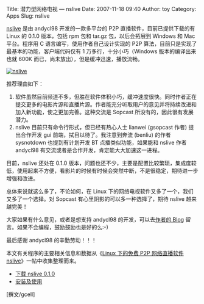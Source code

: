 Title: 潜力型网络电视 — nslive
Date: 2007-11-18 09:40
Author: toy
Category: Apps
Slug: nslive

[nslive](http://www.newseetv.com/) 是由 andycl98 开发的一款多平台的 P2P
直播软件，目前已提供下载的有 Linux 的 0.1.0 版本，包括 rpm 包和 tar.gz
包，以后会拓展到 Windows 和 Mac 平台。程序用 C
语言编写，使用作者自己设计实现的 P2P
算法，目前只是实现了最基本的功能，客户端代码仅有 1
万多行，十分小巧（Windows 版本的编译出来也就 600K
而已，尚未放出），但是缓冲迅速，播放流畅。

[![nslive](http://i.linuxtoy.org/i/2007/11/nslive-thumb.png)](http://i.linuxtoy.org/i/2007/11/nslive.png)

推荐理由如下：

1.  软件虽然目前频道不多，但胜在软件体积小巧，缓冲速度很快。同时作者正在提交更多的电影片源和直播片源。作者能充分听取用户的意见并将持续改进和加入新功能，使之更加完善。这种交流是
    Sopcast 所没有的，因此很有发展潜力。
2.  nslive 目前只有命令行形式，但已经有热心人士 lianwei (gsopcast 作者)
    提出合作开发 gui 前端，拭目以待了。我注意到奔流 (benliu) 的作者
    sysnotdown 也提到有计划开发 BT 点播类似功能，如果能和 nslive 作者
    andycl98 有交流或者是合作开发，肯定能大大加速这一进程。

目前，nslive 还处在 0.1.0
版本，问题也还不少，主要是配置比较繁琐，集成度较低，使用起来不方便，看影片的时候有时候会突然中断，不是很稳定，期待进一步增强和改进。

总体来说就这么多了，不论如何，在 Linux
下的网络电视软件又多了一个，我们又多了一个选择。对 Sopcast
有心里阴影的可以多一种选择了，期待 nslive 越来越完美！

大家如果有什么意见，或者是想支持 andycl98 的开发，可以去[作者的
Blog](http://andycl98.blog.163.com/)
留言。如果不会编程，鼓励鼓励也是好的么:-)

最后感谢 andycl98 的辛勤劳动！！！

本文有关程序的主要相关信息和数据从《[Linux 下的免费 P2P 网络直播软件
nslive](http://www.linuxsir.org/bbs/thread315276.html)》一帖中收集整理而来。

- [下载 nslive 0.1.0](http://www.newseetv.com/download.html)  
- [安装及使用](http://www.newseetv.com/install.html)

[撰文/gcell]
